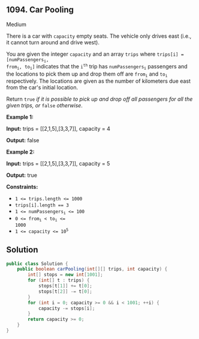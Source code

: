 ## 1094\. Car Pooling

Medium

There is a car with `capacity` empty seats. The vehicle only drives east (i.e., it cannot turn around and drive west).

You are given the integer `capacity` and an array `trips` where <code>trips[i] = [numPassengers<sub>i</sub>, from<sub>i</sub>, to<sub>i</sub>]</code> indicates that the <code>i<sup>th</sup></code> trip has <code>numPassengers<sub>i</sub></code> passengers and the locations to pick them up and drop them off are <code>from<sub>i</sub></code> and <code>to<sub>i</sub></code> respectively. The locations are given as the number of kilometers due east from the car's initial location.

Return `true` _if it is possible to pick up and drop off all passengers for all the given trips, or_ `false` _otherwise_.

**Example 1:**

**Input:** trips = \[\[2,1,5],[3,3,7]], capacity = 4

**Output:** false

**Example 2:**

**Input:** trips = \[\[2,1,5],[3,3,7]], capacity = 5

**Output:** true

**Constraints:**

*   `1 <= trips.length <= 1000`
*   `trips[i].length == 3`
*   <code>1 <= numPassengers<sub>i</sub> <= 100</code>
*   <code>0 <= from<sub>i</sub> < to<sub>i</sub> <= 1000</code>
*   <code>1 <= capacity <= 10<sup>5</sup></code>

## Solution

```java
public class Solution {
    public boolean carPooling(int[][] trips, int capacity) {
        int[] stops = new int[1001];
        for (int[] t : trips) {
            stops[t[1]] += t[0];
            stops[t[2]] -= t[0];
        }
        for (int i = 0; capacity >= 0 && i < 1001; ++i) {
            capacity -= stops[i];
        }
        return capacity >= 0;
    }
}
```